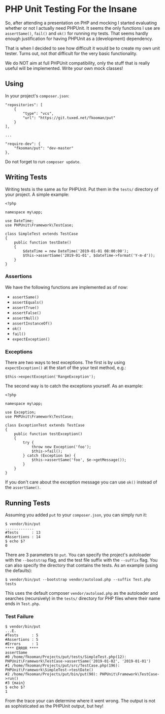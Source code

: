 # PHP Unit Testing For the Insane

So, after attending a presentation on PHP and mocking I started evaluating
whether or not I actually need PHPUnit. It seems the only functions I use are
`assertSame()`, `fail()` and `ok()` for running my tests. That seems hardly 
enough justification for having PHPUnit as a (development) dependency.

That is when I decided to see how difficult it would be to create my own unit 
tester. Turns out, not *that* difficult for the very basic functionality.

We do NOT aim at full PHPUnit compatibility, only the stuff that is really 
useful will be implemented. Write your own mock classes!

## Using

In your project's `composer.json`:

    "repositories": [
        {
            "type": "vcs",
            "url": "https://git.tuxed.net/fkooman/put"
        }
    ],

    ...

    "require-dev": {
        "fkooman/put": "dev-master"
    },

Do not forget to run `composer update`.

## Writing Tests

Writing tests is the same as for PHPUnit. Put them in the `tests/` directory of 
your project. A simple example:

    <?php

    namespace my\app;

    use DateTime;
    use PHPUnit\Framework\TestCase;

    class SimpleTest extends TestCase
    {
        public function testDate()
        {
            $dateTime = new DateTime('2019-01-01 08:00:00');
            $this->assertSame('2019-01-01', $dateTime->format('Y-m-d'));
        }
    }

### Assertions

We have the following functions are implemented as of now:

* `assertSame()`
* `assertEquals()`
* `assertTrue()`
* `assertFalse()`
* `assertNull()`
* `assertInstanceOf()`
* `ok()`
* `fail()`
* `expectException()`

### Exceptions

There are two ways to test exceptions. The first is by using 
`expectException()` at the start of the your test method, e.g.:

    $this->expectException('RangeException');

The second way is to catch the exceptions yourself. As an example:

    <?php

    namespace my\app;

    use Exception;
    use PHPUnit\Framework\TestCase;

    class ExceptionTest extends TestCase
    {
        public function testException()
        {
            try {
                throw new Exception('foo');
                $this->fail();
            } catch (Exception $e) {
                $this->assertSame('foo', $e->getMessage());
            }
        }
    }

If you don't care about the exception message you can use `ok()` instead of the
`assertSame()`.

## Running Tests

Assuming you added `put` to your `composer.json`, you can simply run it:

    $ vendor/bin/put
    .............
    #Tests      : 13
    #Assertions : 14
    $ echo $?
    0

There are 3 parameters to `put`. You can specify the project's autoloader with 
the `--bootstrap` flag, and the test file suffix with the `--suffix` flag. You 
can also specify the directory that contains the tests. As an example (using 
the defaults):

    $ vendor/bin/put --bootstrap vendor/autoload.php --suffix Test.php tests

This uses the default composer `vendor/autoload.php` as the autoloader and 
searches (recursively) in the `tests/` directory for PHP files where their 
name ends in `Test.php`.

### Test Failure

    $ vendor/bin/put
    ...E.
    #Tests      : 5
    #Assertions : 5
    #Errors     : 1
    **** ERROR ****
    assertSame
    #0 /home/fkooman/Projects/put/tests/SimpleTest.php(12): PHPUnit\Framework\TestCase->assertSame('2019-01-02', '2019-01-01')
    #1 /home/fkooman/Projects/put/src/TestCase.php(196): PHPUnit\Framework\SimpleTest->testDate()
    #2 /home/fkooman/Projects/put/bin/put(90): PHPUnit\Framework\TestCase->run()
    #3 {main}
    $ echo $?
    1

From the trace your can determine where it went wrong. The output is not as 
sophisticated as the PHPUnit output, but hey!
